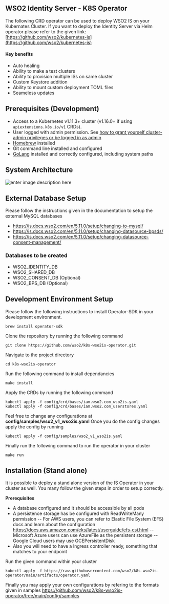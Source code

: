 
## WSO2 Identity Server - K8S Operator

The following CRD operator can be used to deploy WSO2 IS on your Kubernates Cluster. If you want to deploy the Identity
Server via Helm operator please refer to the given
link:  [https://github.com/wso2/kubernetes-is](https://github.com/wso2/kubernetes-is)

#### Key benefits
- Auto healing
- Ability to make a test clusters
- Ability to provision multiple ISs on same cluster 
- Custom Keystore addition 
- Ability to mount custom deployment TOML files
- Seameless updates


## Prerequisites (Development)[](https://sdk.operatorframework.io/docs/building-operators/golang/tutorial/#prerequisites)

- Access to a Kubernetes v1.11.3+ cluster (v1.16.0+ if using  `apiextensions.k8s.io/v1`  CRDs).
- User logged with admin permission.
  See  [how to grant yourself cluster-admin privileges or be logged in as admin](https://cloud.google.com/kubernetes-engine/docs/how-to/role-based-access-control#iam-rolebinding-bootstrap)
- [Homebrew](https://brew.sh/) installed
- Git command line installed and configured
- [GoLang](https://golang.org/) installed and correctly configured, including system paths

## System Architecture
![enter image description here](https://user-images.githubusercontent.com/3047253/105663226-b9149900-5ef7-11eb-825b-0413649a99ed.jpg)

## External Database Setup

Please follow the instructions given in the documentation to setup the external MySQL databases

- https://is.docs.wso2.com/en/5.11.0/setup/changing-to-mysql/
- https://is.docs.wso2.com/en/5.11.0/setup/changing-datasource-bpsds/
- https://is.docs.wso2.com/en/5.11.0/setup/changing-datasource-consent-management/

### Databases to be created

- WSO2_IDENTITY_DB
- WSO2_SHARED_DB
- WSO2_CONSENT_DB (Optional)
- WSO2_BPS_DB (Optional)

## Development Environment Setup

Please follow the following instructions to install Operator-SDK in your development environment.

    brew install operator-sdk

Clone the repository by running the following command

    git clone https://github.com/wso2/k8s-wso2is-operator.git

Navigate to the project directory

    cd k8s-wso2is-operator

Run the following command to install dependancies

    make install


Apply the CRDs by running the following command

    kubectl apply -f config/crd/bases/iam.wso2.com_wso2is.yaml
    kubectl apply -f config/crd/bases/iam.wso2.com_userstores.yaml

Feel free to change any configurations at **config/samples/wso2_v1_wso2is.yaml**
Once you do the config changes apply the config by running

    kubectl apply -f config/samples/wso2_v1_wso2is.yaml

Finally run the following command to run the operator in your cluster

    make run

## Installation (Stand alone)

It is possible to deploy a stand alone version of the IS Operator in your cluster as well. You many follow the given steps in order to setup correctly.

**Prerequisites** 
- A database configured and it should be accessible by all pods
- A persistence storage has be configured with ReadWriteMany permission
-- For AWS users, you can refer to Elastic File System (EFS) docs and learn about the configuration https://docs.aws.amazon.com/eks/latest/userguide/efs-csi.html
-- Microsoft Azure users can use AzureFile as the persistent storage
-- Google Cloud users may use GCEPersistentDisk
- Also you will need to have a Ingress controller ready, something that matches to your endpoint


Run the given command  within your cluster

    kubectl apply -f https://raw.githubusercontent.com/wso2/k8s-wso2is-operator/main/artifacts/operator.yaml
    
Finally you may apply your own configurations by refering to the formats given in samples
https://github.com/wso2/k8s-wso2is-operator/tree/main/config/samples

